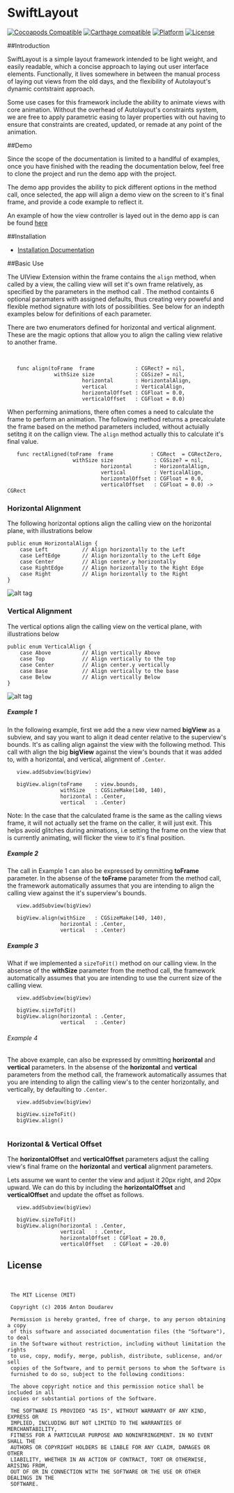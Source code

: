 # SwiftLayout

[![Cocoapods Compatible](https://img.shields.io/badge/pod-v0.5.0-blue.svg)]()
[![Carthage compatible](https://img.shields.io/badge/Carthage-compatible-4BC51D.svg?style=flat)]()
[![Platform](https://img.shields.io/badge/platform-ios-lightgrey.svg)]()
[![License](https://img.shields.io/badge/license-MIT-343434.svg)]()

##Introduction

SwiftLayout is a simple layout framework intended to be light weight, and easily readable, which a concise approach to laying out user interface elements. Functionally, it lives somewhere in between the manual process of laying out views from the old days, and the flexibility of Autolayout's dynamic contstraint approach.

Some use cases for this framework include the ability to animate views with core animation. Without the overhead of Autolayout's constraints system, we are free to apply parametric easing to layer properties with out having to ensure that constraints are created, updated, or remade at any point of the animation.

##Demo

Since the scope of the documentation is limited to a handlful of examples, once you have finished with the reading the documentation below, feel free to clone the project and run the demo app with the project. 

The demo app provides the ability to pick different options in the method call, once selected, the app will align a demo view on the screen to it's final frame, and provide a code example to reflect it.

An example of how the view controller is layed out in the demo app is can be found [here](/documentation/demo.md)

##Installation

* [Installation Documentation](/documentation/installation.md)

##Basic Use

The UIView Extension within the frame contains the `align` method, when called by a view, the calling view will set it's own frame relatively, as specified by the parameters in the method call . The method containts 6 optional paramaters with assigned defaults, thus creating very poweful and flexible method signature with lots of possibilities. See below for an indepth examples below for definitions of each parameter.

There are two enumerators defined for horizontal and vertical alignment. These are the magic options that allow you to align the calling view relative to another frame.

<br>


```   
   func align(toFrame  frame             : CGRect? = nil,
               withSize size             : CGSize? = nil,        
                        horizontal       : HorizontalAlign,  
                        vertical         : VerticalAlign, 
                        horizontalOffset : CGFloat = 0.0, 
                        verticalOffset   : CGFloat = 0.0)
```

When performing animations, there often comes a need to calculate the frame to perform an animation. The following method returns a precalculate the frame based on the method parameters included, without actuially setitng it on the callign view. The `align` method actually this to calculate it's final value.


```
   func rectAligned(toFrame  frame            : CGRect  = CGRectZero,
                     withSize size             : CGSize? = nil,
                              horizontal       : HorizontalAlign,
                              vertical         : VerticalAlign,
                              horizontalOffset : CGFloat = 0.0,
                              verticalOffset   : CGFloat = 0.0) -> CGRect

```

### Horizontal Alignment

The following horizontal options align the calling view on the horizontal plane, with illustrations below

```
public enum HorizontalAlign {
    case Left           // Align horizontally to the Left
    case LeftEdge       // Align horizontally to the Left Edge
    case Center         // Align center.y horizontally
    case RightEdge      // Align horizontally to the Right Edge
    case Right          // Align horizontally to the Right
}

```

![alt tag](/Documentation/HorizontalAlignment.png?raw=true)

### Vertical Alignment

The vertical options align the calling view on the vertical plane, with illustrations below


```
public enum VerticalAlign {
    case Above          // Align vertically Above
    case Top            // Align vertically to the top
    case Center         // Align center.y vertically
    case Base           // Align vertically to the base
    case Below          // Align vertically Below
}

```

![alt tag](/Documentation/VerticalAlignment.png?raw=true)


##### Example 1

In the following example, first we add the a new view named **bigView** as a subview, and say you want to align it dead center relative to the superview's bounds. It's as calling align against the view with the following method. This call with align the big **bigView** against the view's bounds that it was added to, with a horizontal, and vertical, alignment of ``.Center``.


```
   view.addSubview(bigView)

   bigView.align(toFrame    : view.bounds,     
   			     withSize   : CGSizeMake(140, 140),        
                 horizontal : .Center,  
                 vertical   : .Center)
```

Note: In the case that the calculated frame is the same as the calling views frame, it will not actually set the frame on the caller, it will just exit. This helps avoid glitches during animations, i.e  setting the frame on the view that is currently animating, will flicker the view to it's final position.

##### Example 2

The call in Example 1 can also be expressed by ommitting **toFrame** parameter. In the absense of the **toFrame** parameter from the method call, the framework automatically assumes that you are intending to align the calling view against the it's superview's bounds.

```
   view.addSubview(bigView)

   bigView.align(withSize   : CGSizeMake(140, 140),        
                 horizontal : .Center,  
                 vertical   : .Center)
```

##### Example 3

What if we implemented a ``sizeToFit()`` method on our calling view.  In the absense of the **withSize** parameter from the method call, the framework automatically assumes that you are intending to use the current size of the calling view.

```
   view.addSubview(bigView)
   
   bigView.sizeToFit()
   bigView.align(horizontal : .Center,  
                 vertical   : .Center)
```

###### Example 4

The above example, can also be expressed by ommitting **horizontal** and **vertical** parameters. In the absense of the **horizontal** and **vertical** parameters from the method call, the framework automatically assumes that you are intending to align the calling view's to the center horizontally, and vertically, by defaulting to ``.Center``.


```
   view.addSubview(bigView)
   
   bigView.sizeToFit()
   bigView.align()
   
```

### Horizontal & Vertical Offset

The **horizontalOffset** and **verticalOffset** parameters adjust the calling view's final frame on the **horizontal** and **vertical** alignment parameters. 

Lets assume we want to center the view and adjust it 20px right, and 20px upward. We can do this by including the **horizontalOffset** and **verticalOffset** and update the offset as follows.


```
   view.addSubview(bigView)
   
   bigView.sizeToFit()
   bigView.align(horizontal : .Center,  
                 vertical   : .Center,
                 horizontalOffset : CGFloat = 20.0,
                 verticalOffset   : CGFloat = -20.0)
```

## License
<br>

     The MIT License (MIT)  
      
     Copyright (c) 2016 Anton Doudarev  
      
     Permission is hereby granted, free of charge, to any person obtaining a copy
     of this software and associated documentation files (the "Software"), to deal
     in the Software without restriction, including without limitation the rights
     to use, copy, modify, merge, publish, distribute, sublicense, and/or sell
     copies of the Software, and to permit persons to whom the Software is
     furnished to do so, subject to the following conditions:  
     
     The above copyright notice and this permission notice shall be included in all
     copies or substantial portions of the Software.  
      
     THE SOFTWARE IS PROVIDED "AS IS", WITHOUT WARRANTY OF ANY KIND, EXPRESS OR
     IMPLIED, INCLUDING BUT NOT LIMITED TO THE WARRANTIES OF MERCHANTABILITY,
     FITNESS FOR A PARTICULAR PURPOSE AND NONINFRINGEMENT. IN NO EVENT SHALL THE
     AUTHORS OR COPYRIGHT HOLDERS BE LIABLE FOR ANY CLAIM, DAMAGES OR OTHER
     LIABILITY, WHETHER IN AN ACTION OF CONTRACT, TORT OR OTHERWISE, ARISING FROM,
     OUT OF OR IN CONNECTION WITH THE SOFTWARE OR THE USE OR OTHER DEALINGS IN THE
     SOFTWARE.  